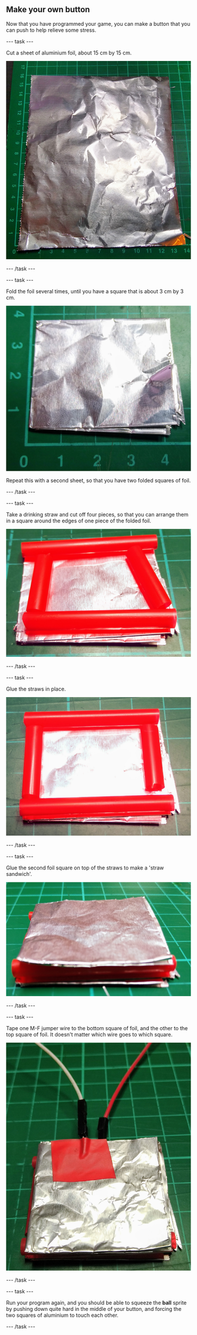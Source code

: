 ## Make your own button

Now that you have programmed your game, you can make a button that you can push to help relieve some stress.

--- task ---

Cut a sheet of aluminium foil, about 15 cm by 15 cm.

![Image of a sheet of aluminium foil, about 15 cm squared.](images/foil.jpg)

--- /task ---

--- task ---

Fold the foil several times, until you have a square that is about 3 cm by 3 cm.

![Image of a folded square of aluminium foil, about 3 cm by 3 cm.](images/foil-folded.jpg)

Repeat this with a second sheet, so that you have two folded squares of foil.

--- /task ---

--- task ---

Take a drinking straw and cut off four pieces, so that you can arrange them in a square around the edges of one piece of the folded foil.

![Image of four pieces of drinking straw arranged around the edges of the foil square.](images/straws-cut.jpg)

--- /task ---

--- task ---

Glue the straws in place.

![Image of four pieces of straw, glued to the edges of one foil square.](images/straws-glued.jpg)

--- /task ---

--- task ---

Glue the second foil square on top of the straws to make a 'straw sandwich'.

![Image of the second square of foil, glued to the top of the straws.](images/foil-glued.jpg)

--- /task ---

--- task ---

Tape one M-F jumper wire to the bottom square of foil, and the other to the top square of foil. It doesn't matter which wire goes to which square.

![Image of wires taped to the top and bottom squares of foil,](images/leads-attached.jpg)

--- /task ---

--- task ---

Run your program again, and you should be able to squeeze the **ball** sprite by pushing down quite hard in the middle of your button, and forcing the two squares of aluminium to touch each other.

--- /task ---
